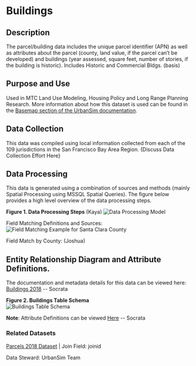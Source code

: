 # Buildings  

## Description  
The parcel/building data includes the unique parcel identifier (APN) as well as attributes about the parcel (county, land value, if the parcel can’t be developed) and buildings (year assessed, square feet, number of stories, if the building is historic). Includes Historic and Commercial Bldgs. (basis)

## Purpose and Use   
Used in MTC Land Use Modeling, Housing Policy and Long Range Planning Research. More information about how this dataset is used can be found in the [Basemap section of the UrbanSim documentation](https://github.com/BayAreaMetro/petrale/blob/master/basemap/basemap_process.md).

## Data Collection  
This data was compiled using local information collected from each of the 109 jurisdictions in the San Francisco Bay Area Region.  {Discuss Data Collection Effort Here}

## Data Processing   
This data is generated using a combination of sources and methods (mainly Spatial Processing using MSSQL Spatial Queries). The figure below provides a high level overview of the data processing steps.  

**Figure 1. Data Processing Steps**  (Kaya)
![Data Processing Model](https://www.lucidchart.com/publicSegments/view/a89dedd2-e92a-4ada-9290-9efe4fa286d5/image.png) 


Field Matching Definitions and Sources:
![Field Matching Example for Santa Clara County]()

Field Match by County: (Joshua)

## Entity Relationship Diagram and Attribute Definitions. 
The documentation and metadata details for this data can be viewed here: [Buildings 2018]() -- Socrata  

**Figure 2. Buildings Table Schema**  
![Buildings Table Schema](https://www.lucidchart.com/publicSegments/view/3c269e86-a479-4589-a807-18070db5e9be/image.png)  


**Note**:
Attribute Definitions can be viewed [Here]() -- Socrata

### Related Datasets

[Parcels 2018 Dataset](https://mtc.data.socrata.com/Cadastral/Region-Parcels-2018-/fqea-xb6g) | Join Field: joinid


Data Steward: UrbanSim Team
